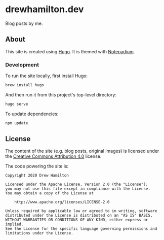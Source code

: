 # drewhamilton.dev

Blog posts by me.

## About

This site is created using [Hugo](https://gohugo.io/). It is themed with
[Notepadium](https://themes.gohugo.io/themes/hugo-notepadium/).

### Development

To run the site locally, first install Hugo:
```bash
brew install hugo
```

And then run it from this project's top-level directory:
```bash
hugo serve
```

To update dependencies:
```bash
npm update
```

## License

The content of the site (e.g. blog posts, original images) is licensed under the
[Creative Commons Attribution 4.0](https://creativecommons.org/licenses/by/4.0/legalcode) license.

The code powering the site is:
```
Copyright 2020 Drew Hamilton

Licensed under the Apache License, Version 2.0 (the "License");
you may not use this file except in compliance with the License.
You may obtain a copy of the License at

    http://www.apache.org/licenses/LICENSE-2.0

Unless required by applicable law or agreed to in writing, software
distributed under the License is distributed on an "AS IS" BASIS,
WITHOUT WARRANTIES OR CONDITIONS OF ANY KIND, either express or implied.
See the License for the specific language governing permissions and
limitations under the License.
```
